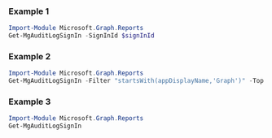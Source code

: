 ### Example 1
```powershell
Import-Module Microsoft.Graph.Reports
Get-MgAuditLogSignIn -SignInId $signInId
```
### Example 2
```powershell
Import-Module Microsoft.Graph.Reports
Get-MgAuditLogSignIn -Filter "startsWith(appDisplayName,'Graph')" -Top 10 
```
### Example 3
```powershell
Import-Module Microsoft.Graph.Reports
Get-MgAuditLogSignIn
```

